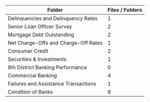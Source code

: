| Folder                               |   Files / Folders |
|--------------------------------------|-------------------|
| Delinquencies and Delinquency Rates  |                 1 |
| Senior Loan Officer Survey           |                 2 |
| Mortgage Debt Outstanding            |                 2 |
| Net Charge-Offs and Charge-Off Rates |                 1 |
| Consumer Credit                      |                 2 |
| Securities & Investments             |                 1 |
| 8th District Banking Performance     |                 0 |
| Commercial Banking                   |                 4 |
| Failures and Assistance Transactions |                 1 |
| Condition of Banks                   |                 9 |